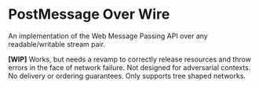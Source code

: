 # PostMessage Over Wire

An implementation of the Web Message Passing API over any readable/writable stream pair. 

**[WIP]** Works, but needs a revamp to correctly release resources and throw errors in the face of network failure. Not designed for adversarial contexts. No delivery or ordering guarantees. Only supports tree shaped networks.


